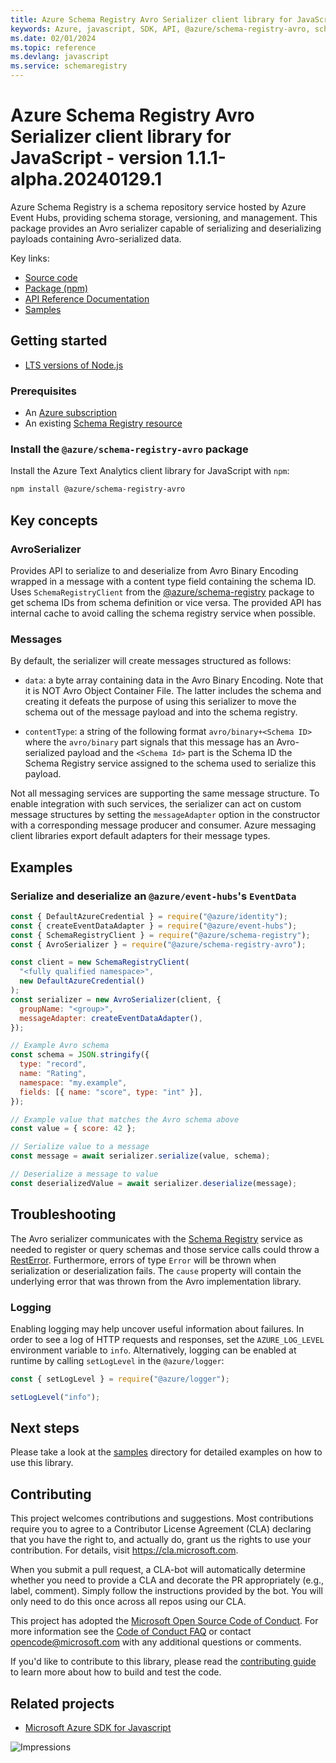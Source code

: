 ```yaml
---
title: Azure Schema Registry Avro Serializer client library for JavaScript
keywords: Azure, javascript, SDK, API, @azure/schema-registry-avro, schemaregistry
ms.date: 02/01/2024
ms.topic: reference
ms.devlang: javascript
ms.service: schemaregistry
---
```

# Azure Schema Registry Avro Serializer client library for JavaScript - version 1.1.1-alpha.20240129.1 


Azure Schema Registry is a schema repository service hosted by Azure Event Hubs,
providing schema storage, versioning, and management. This package provides an
Avro serializer capable of serializing and deserializing payloads containing
Avro-serialized data.

Key links:

- [Source code](https://github.com/Azure/azure-sdk-for-js/tree/main/sdk/schemaregistry/schema-registry-avro)
- [Package (npm)](https://www.npmjs.com/package/@azure/schema-registry-avro)
- [API Reference Documentation](/javascript/api/@azure/schema-registry-avro)
- [Samples](https://github.com/Azure/azure-sdk-for-js/tree/main/sdk/schemaregistry/schema-registry-avro/samples)

## Getting started

- [LTS versions of Node.js](https://github.com/nodejs/release#release-schedule)

### Prerequisites

- An [Azure subscription][azure_sub]
- An existing [Schema Registry resource](https://aka.ms/schemaregistry)

### Install the `@azure/schema-registry-avro` package

Install the Azure Text Analytics client library for JavaScript with `npm`:

```bash
npm install @azure/schema-registry-avro
```

## Key concepts

### AvroSerializer

Provides API to serialize to and deserialize from Avro Binary Encoding wrapped in a message
with a content type field containing the schema ID. Uses
`SchemaRegistryClient` from the [@azure/schema-registry](https://www.npmjs.com/package/@azure/schema-registry) package
to get schema IDs from schema definition or vice versa. The provided API has internal cache to avoid calling the schema registry service when possible.

### Messages

By default, the serializer will create messages structured as follows:

- `data`: a byte array containing data in the Avro Binary Encoding. Note that it
  is NOT Avro Object Container File. The latter includes the schema and creating
  it defeats the purpose of using this serializer to move the schema out of the
  message payload and into the schema registry.

- `contentType`: a string of the following format `avro/binary+<Schema ID>` where
  the `avro/binary` part signals that this message has an Avro-serialized payload
  and the `<Schema Id>` part is the Schema ID the Schema Registry service assigned
  to the schema used to serialize this payload.

Not all messaging services are supporting the same message structure. To enable
integration with such services, the serializer can act on custom message structures
by setting the `messageAdapter` option in the constructor with a corresponding
message producer and consumer. Azure messaging client libraries export default
adapters for their message types.

## Examples

### Serialize and deserialize an `@azure/event-hubs`'s `EventData`

```javascript
const { DefaultAzureCredential } = require("@azure/identity");
const { createEventDataAdapter } = require("@azure/event-hubs");
const { SchemaRegistryClient } = require("@azure/schema-registry");
const { AvroSerializer } = require("@azure/schema-registry-avro");

const client = new SchemaRegistryClient(
  "<fully qualified namespace>",
  new DefaultAzureCredential()
);
const serializer = new AvroSerializer(client, {
  groupName: "<group>",
  messageAdapter: createEventDataAdapter(),
});

// Example Avro schema
const schema = JSON.stringify({
  type: "record",
  name: "Rating",
  namespace: "my.example",
  fields: [{ name: "score", type: "int" }],
});

// Example value that matches the Avro schema above
const value = { score: 42 };

// Serialize value to a message
const message = await serializer.serialize(value, schema);

// Deserialize a message to value
const deserializedValue = await serializer.deserialize(message);
```

## Troubleshooting

The Avro serializer communicates with the [Schema Registry][schema_registry] service as needed to register or query schemas and those service calls could throw a [RestError][resterror]. Furthermore, errors of type `Error` will be thrown when serialization or deserialization fails. The `cause` property will contain the underlying error that was thrown from the Avro implementation library.

### Logging

Enabling logging may help uncover useful information about failures. In order to
see a log of HTTP requests and responses, set the `AZURE_LOG_LEVEL` environment
variable to `info`. Alternatively, logging can be enabled at runtime by calling
`setLogLevel` in the `@azure/logger`:

```javascript
const { setLogLevel } = require("@azure/logger");

setLogLevel("info");
```

## Next steps

Please take a look at the
[samples](https://github.com/Azure/azure-sdk-for-js/tree/main/sdk/schemaregistry/schema-registry-avro/samples)
directory for detailed examples on how to use this library.

## Contributing

This project welcomes contributions and suggestions. Most contributions require
you to agree to a Contributor License Agreement (CLA) declaring that you have
the right to, and actually do, grant us the rights to use your contribution. For
details, visit https://cla.microsoft.com.

When you submit a pull request, a CLA-bot will automatically determine whether
you need to provide a CLA and decorate the PR appropriately (e.g., label,
comment). Simply follow the instructions provided by the bot. You will only need
to do this once across all repos using our CLA.

This project has adopted the [Microsoft Open Source Code of
Conduct](https://opensource.microsoft.com/codeofconduct/). For more information
see the [Code of Conduct
FAQ](https://opensource.microsoft.com/codeofconduct/faq/) or contact
[opencode@microsoft.com](mailto:opencode@microsoft.com) with any additional
questions or comments.

If you'd like to contribute to this library, please read the [contributing
guide](https://github.com/Azure/azure-sdk-for-js/blob/main/CONTRIBUTING.md) to
learn more about how to build and test the code.

## Related projects

- [Microsoft Azure SDK for Javascript](https://github.com/Azure/azure-sdk-for-js)

![Impressions](https://azure-sdk-impressions.azurewebsites.net/api/impressions/azure-sdk-for-js%2Fsdk%2Fschemaregistry%2Fschema-registry-avro%2FREADME.png)

[azure_cli]: /cli/azure
[azure_sub]: https://azure.microsoft.com/free/
[azure_portal]: https://portal.azure.com
[azure_identity]: https://github.com/Azure/azure-sdk-for-js/tree/main/sdk/identity/identity
[defaultazurecredential]: https://github.com/Azure/azure-sdk-for-js/tree/main/sdk/identity/identity#defaultazurecredential
[resterror]: /javascript/api/@azure/core-rest-pipeline/resterror?view=azure-node-latest
[schema_registry]: /javascript/api/overview/azure/schema-registry-readme?view=azure-node-latest
